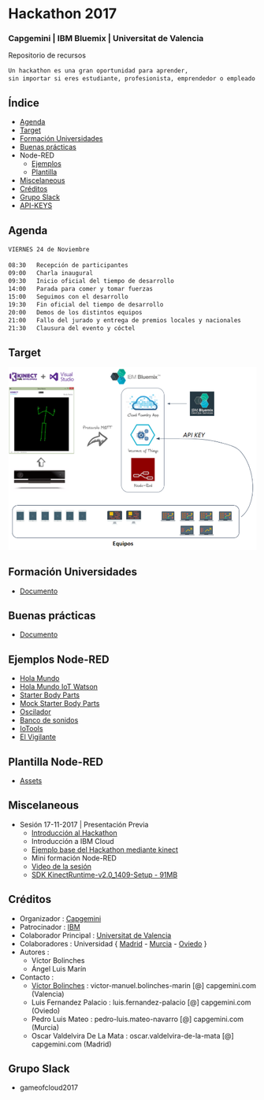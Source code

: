 # Hackathon 2017
### Capgemini | IBM Bluemix | Universitat de Valencia 
Repositorio de recursos

```
Un hackathon es una gran oportunidad para aprender, 
sin importar si eres estudiante, profesionista, emprendedor o empleado
```


## Índice
* [Agenda](https://github.com/CoEValencia/Hackathon_2017/blob/master/README.md#agenda)
* [Target](https://github.com/CoEValencia/Hackathon_2017/blob/master/README.md#target)
* [Formación Universidades](https://github.com/CoEValencia/Hackathon_2017/blob/master/README.md#formación-universidades)
* [Buenas prácticas](https://github.com/CoEValencia/Hackathon_2017/blob/master/README.md#buenas-prácticas)
* Node-RED
  * [Ejemplos](https://github.com/CoEValencia/Hackathon_2017/blob/master/README.md#ejemplos-node-red)
  * [Plantilla](https://github.com/CoEValencia/Hackathon_2017/blob/master/README.md#plantilla-node-red)
* [Miscelaneous](https://github.com/CoEValencia/Hackathon_2017/blob/master/README.md#miscelaneous)
* [Créditos](https://github.com/CoEValencia/Hackathon_2017/blob/master/README.md#créditos)
* [Grupo Slack](https://github.com/CoEValencia/Hackathon_2017/blob/master/README.md#grupo-slack)
* [API-KEYS](https://docs.google.com/spreadsheets/d/1TALwmdaQdfTBbV36LKx_2bKGEI2B08EGI90IsFBze8Y/edit)

## Agenda
```
VIERNES 24 de Noviembre

08:30	Recepción de participantes
09:00	Charla inaugural
09:30	Inicio oficial del tiempo de desarrollo
14:00	Parada para comer y tomar fuerzas
15:00	Seguimos con el desarrollo
19:30	Fin oficial del tiempo de desarrollo
20:00	Demos de los distintos equipos
21:00	Fallo del jurado y entrega de premios locales y nacionales
21:30	Clausura del evento y cóctel
```

## Target

![](https://github.com/CoEValencia/Hackathon_2017/blob/master/assets/target.png)

## Formación Universidades
* [Documento](https://docs.google.com/presentation/d/11zcWUh3JsWJvEDAjDNyUHMoFZtt8HrPHAjRSE8j-vtY/edit?usp=sharing)

## Buenas prácticas
* [Documento](https://docs.google.com/presentation/d/1MwDbsneXwVstXnr4pLOn9EctioYYvdqj8p1kAFT6WE0/edit?usp=sharing)

## Ejemplos Node-RED
* [Hola Mundo](https://github.com/vicboma1/HelloWorldBluemix)
* [Hola Mundo IoT Watson](https://github.com/vicboma1/HelloWorldIoTWatsonBluemix)
* [Starter Body Parts](https://github.com/vicboma1/StarterKitBluemixHands)
* [Mock Starter Body Parts](https://github.com/vicboma1/MockKinectBluemix)
* [Oscilador](https://github.com/vicboma1/OscilatorBluemix)
* [Banco de sonidos](https://github.com/vicboma1/BancoDeSonidosBluemix)
* [IoTools](https://github.com/vicboma1/IoToolsBluemix)
* [El Vigilante](https://github.com/vicboma1/ElVigilanteBluemix)

## Plantilla Node-RED
* [Assets](https://github.com/vicboma1/TemplateBluemixNodeRED)

## Miscelaneous
* Sesión 17-11-2017 | Presentación Previa
  * [Introducción al Hackathon](https://docs.google.com/presentation/d/1Upz5I0T2dSi83koka2FFb3nDQbilcwgfMgNkd6bXB3g/edit#slide=id.p3)
  * Introducción a IBM Cloud
  * [Ejemplo base del Hackathon mediante kinect](https://docs.google.com/presentation/d/142oFR67kgO-fImuxex85uCqkzVGXnQiaJhZscMotLh4/edit?usp=sharing())
  * Mini formación Node-RED
  * [Video de la sesión](https://nsj1vss.webex.com/apis/video-load.do?recordingDir=AAAAAn3qhfWgPI9e2Cb29kaPlKefj-_fhPl7NPWpCKfSZ7MtC9WEQefxGRIWjkS4Yr0wEkrSkYo1daG1U2IZDvq0ynBI7ZEUP8QLvK4WEDYhvwNe--QR0-uGWpODOYUC6PUDJRMMp3uH6pyfZ6h__cQBVE6H1jSe0kzLYPApmkE2n0HfinVKh335rJHJweEm3xUn_A2&timestamp=1511279617267&token=AAAAAqCHYj3yTqEObjsaAWImL4eGUSJyN9bT9Z5AdaSELxfc0&sessionId=undefined&fileName=screen_0_8473754.mp4)
  * [SDK KinectRuntime-v2.0_1409-Setup - 91MB ](https://drive.google.com/file/d/10CbTRPyBLq3hFRe9sOAhuM2IRrHjj8y3/view?usp=sharing)

## Créditos
  * Organizador : [Capgemini](https://www.capgemini.com/es-es/)
  * Patrocinador : [IBM](https://www.ibm.com/es-es/)
  * Colaborador Principal : [Universitat de Valencia](https://www.uv.es/etse)
  * Colaboradores : Universidad { [Madrid](http://www.upm.es/) - [Murcia](http://www.um.es/) - [Oviedo](http://www.uniovi.es/) }
  * Autores :
    * Víctor Bolinches
    * Ángel Luis Marín
  * Contacto :
    * [Víctor Bolinches](https://github.com/vicboma1) : victor-manuel.bolinches-marin [@] capgemini.com (Valencia)
    * Luis Fernandez Palacio : luis.fernandez-palacio [@] capgemini.com (Oviedo)
    * Pedro Luis Mateo : pedro-luis.mateo-navarro [@] capgemini.com (Murcia)
    * Oscar Valdelvira De La Mata : oscar.valdelvira-de-la-mata [@] capgemini.com (Madrid)
    
    
## Grupo Slack
   * gameofcloud2017


